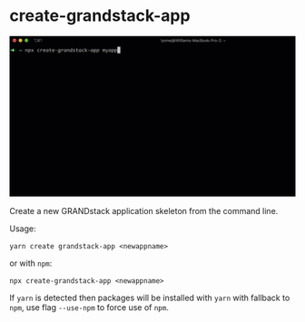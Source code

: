 # create-grandstack-app

![](img/create-grandstack-app.gif)

Create a new GRANDstack application skeleton from the command line.

Usage:

```
yarn create grandstack-app <newappname>
```

or with `npm`:

```
npx create-grandstack-app <newappname>
```

If `yarn` is detected then packages will be installed with `yarn` with fallback to `npm`, use flag `--use-npm` to force use of `npm`.
